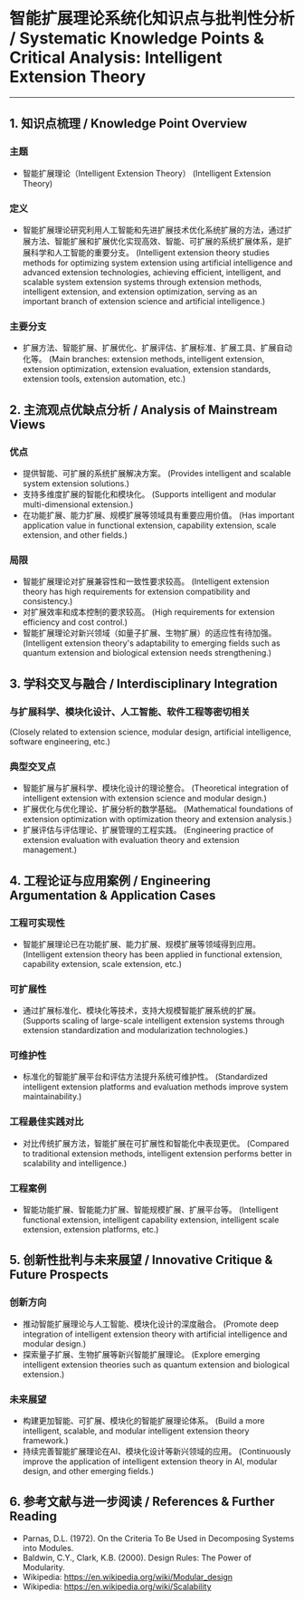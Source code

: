 # 智能扩展理论系统化知识点与批判性分析 / Systematic Knowledge Points & Critical Analysis: Intelligent Extension Theory

---

## 1. 知识点梳理 / Knowledge Point Overview

### 主题

- 智能扩展理论（Intelligent Extension Theory）
  (Intelligent Extension Theory)

### 定义

- 智能扩展理论研究利用人工智能和先进扩展技术优化系统扩展的方法，通过扩展方法、智能扩展和扩展优化实现高效、智能、可扩展的系统扩展体系，是扩展科学和人工智能的重要分支。
  (Intelligent extension theory studies methods for optimizing system extension using artificial intelligence and advanced extension technologies, achieving efficient, intelligent, and scalable system extension systems through extension methods, intelligent extension, and extension optimization, serving as an important branch of extension science and artificial intelligence.)

### 主要分支

- 扩展方法、智能扩展、扩展优化、扩展评估、扩展标准、扩展工具、扩展自动化等。
  (Main branches: extension methods, intelligent extension, extension optimization, extension evaluation, extension standards, extension tools, extension automation, etc.)

## 2. 主流观点优缺点分析 / Analysis of Mainstream Views

### 优点

- 提供智能、可扩展的系统扩展解决方案。
  (Provides intelligent and scalable system extension solutions.)
- 支持多维度扩展的智能化和模块化。
  (Supports intelligent and modular multi-dimensional extension.)
- 在功能扩展、能力扩展、规模扩展等领域具有重要应用价值。
  (Has important application value in functional extension, capability extension, scale extension, and other fields.)

### 局限

- 智能扩展理论对扩展兼容性和一致性要求较高。
  (Intelligent extension theory has high requirements for extension compatibility and consistency.)
- 对扩展效率和成本控制的要求较高。
  (High requirements for extension efficiency and cost control.)
- 智能扩展理论对新兴领域（如量子扩展、生物扩展）的适应性有待加强。
  (Intelligent extension theory's adaptability to emerging fields such as quantum extension and biological extension needs strengthening.)

## 3. 学科交叉与融合 / Interdisciplinary Integration

### 与扩展科学、模块化设计、人工智能、软件工程等密切相关

  (Closely related to extension science, modular design, artificial intelligence, software engineering, etc.)

### 典型交叉点

- 智能扩展与扩展科学、模块化设计的理论整合。
  (Theoretical integration of intelligent extension with extension science and modular design.)
- 扩展优化与优化理论、扩展分析的数学基础。
  (Mathematical foundations of extension optimization with optimization theory and extension analysis.)
- 扩展评估与评估理论、扩展管理的工程实践。
  (Engineering practice of extension evaluation with evaluation theory and extension management.)

## 4. 工程论证与应用案例 / Engineering Argumentation & Application Cases

### 工程可实现性

- 智能扩展理论已在功能扩展、能力扩展、规模扩展等领域得到应用。
  (Intelligent extension theory has been applied in functional extension, capability extension, scale extension, etc.)

### 可扩展性

- 通过扩展标准化、模块化等技术，支持大规模智能扩展系统的扩展。
  (Supports scaling of large-scale intelligent extension systems through extension standardization and modularization technologies.)

### 可维护性

- 标准化的智能扩展平台和评估方法提升系统可维护性。
  (Standardized intelligent extension platforms and evaluation methods improve system maintainability.)

### 工程最佳实践对比

- 对比传统扩展方法，智能扩展在可扩展性和智能化中表现更优。
  (Compared to traditional extension methods, intelligent extension performs better in scalability and intelligence.)

### 工程案例

- 智能功能扩展、智能能力扩展、智能规模扩展、扩展平台等。
  (Intelligent functional extension, intelligent capability extension, intelligent scale extension, extension platforms, etc.)

## 5. 创新性批判与未来展望 / Innovative Critique & Future Prospects

### 创新方向

- 推动智能扩展理论与人工智能、模块化设计的深度融合。
  (Promote deep integration of intelligent extension theory with artificial intelligence and modular design.)
- 探索量子扩展、生物扩展等新兴智能扩展理论。
  (Explore emerging intelligent extension theories such as quantum extension and biological extension.)

### 未来展望

- 构建更加智能、可扩展、模块化的智能扩展理论体系。
  (Build a more intelligent, scalable, and modular intelligent extension theory framework.)
- 持续完善智能扩展理论在AI、模块化设计等新兴领域的应用。
  (Continuously improve the application of intelligent extension theory in AI, modular design, and other emerging fields.)

## 6. 参考文献与进一步阅读 / References & Further Reading

- Parnas, D.L. (1972). On the Criteria To Be Used in Decomposing Systems into Modules.
- Baldwin, C.Y., Clark, K.B. (2000). Design Rules: The Power of Modularity.
- Wikipedia: <https://en.wikipedia.org/wiki/Modular_design>
- Wikipedia: <https://en.wikipedia.org/wiki/Scalability>
